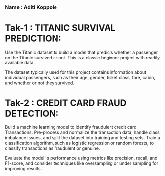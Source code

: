 <h3>Name : Aditi Koppole</h3>

<h1>Tak-1 : TITANIC SURVIVAL PREDICTION:</h1>

Use the Titanic dataset to build a model that predicts whether a passenger on the Titanic survived or not. This is
a classic beginner project with readily available data.

The dataset typically used for this project contains information about individual passengers, such as their age,
gender, ticket class, fare, cabin, and whether or not they survived.

<h1>Tak-2 : CREDIT CARD FRAUD DETECTION:</h1>

Build a machine learning model to identify fraudulent credit card Transactions. Pre-process and normalize
the transaction data, handle class imbalance issues, and split the dataset into training and testing sets. Train
a classification algorithm, such as logistic regression or random forests, to classify transactions as fraudulent
or genuine.

Evaluate the model' s performance using metrics like precision, recall, and F1-score, and consider techniques
like oversampling or under sampling for improving results.
